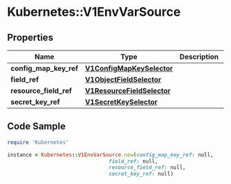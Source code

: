 # Kubernetes::V1EnvVarSource

## Properties

Name | Type | Description | Notes
------------ | ------------- | ------------- | -------------
**config_map_key_ref** | [**V1ConfigMapKeySelector**](V1ConfigMapKeySelector.md) |  | [optional] 
**field_ref** | [**V1ObjectFieldSelector**](V1ObjectFieldSelector.md) |  | [optional] 
**resource_field_ref** | [**V1ResourceFieldSelector**](V1ResourceFieldSelector.md) |  | [optional] 
**secret_key_ref** | [**V1SecretKeySelector**](V1SecretKeySelector.md) |  | [optional] 

## Code Sample

```ruby
require 'Kubernetes'

instance = Kubernetes::V1EnvVarSource.new(config_map_key_ref: null,
                                 field_ref: null,
                                 resource_field_ref: null,
                                 secret_key_ref: null)
```


